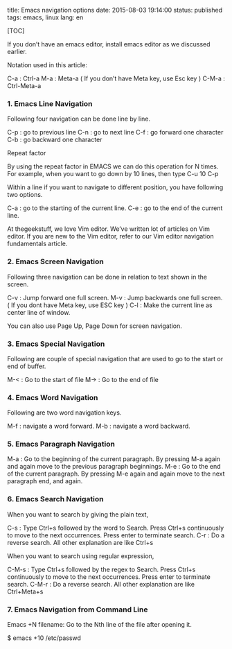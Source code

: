 title: Emacs navigation options
date: 2015-08-03 19:14:00
status: published
tags: emacs, linux
lang: en

[TOC]

If you don’t have an emacs editor, install emacs editor as we discussed earlier.

Notation used in this article:

C-a : Ctrl-a
M-a : Meta-a ( If you don’t have Meta key, use Esc key )
C-M-a : Ctrl-Meta-a

### 1.  Emacs Line Navigation ###

Following four navigation can be done line by line.

C-p : go to previous line
C-n : go to next line
C-f : go forward one character
C-b : go backward one character

Repeat factor

By using the repeat factor in EMACS we can do this operation for N times. For example, when you want to go down by 10 lines, then type C-u 10 C-p

Within a line if you want to navigate to different position, you have following two options.

C-a : go to the starting of the current line.
C-e : go to the end of the current line.

At thegeekstuff, we love Vim editor. We’ve written lot of articles on Vim editor. If you are new to the Vim editor, refer to our Vim editor navigation fundamentals article.

### 2. Emacs Screen Navigation ###

Following three navigation can be done in relation to text shown in the screen.

C-v : Jump forward one full screen.
M-v : Jump backwards one full screen. ( If you dont have Meta key, use ESC key )
C-l : Make the current line as center line of window.

You can also use Page Up, Page Down for screen navigation.

### 3. Emacs Special Navigation ###

Following are couple of special navigation that are used to go to the start or end of buffer.

M-< : Go to the start of file
M-> : Go to the end of file

### 4. Emacs Word Navigation ###

Following are two word navigation keys.

M-f : navigate a word forward.
M-b : navigate a word backward.

### 5. Emacs Paragraph Navigation ###

M-a : Go to the beginning of the current paragraph. By pressing M-a again and again move to the previous paragraph beginnings.
M-e : Go to the end of the current paragraph. By pressing M-e again and again move to the next paragraph end, and again.

### 6. Emacs Search Navigation ###

When you want to search by giving the plain text,

C-s : Type Ctrl+s followed by the word to Search. Press Ctrl+s continuously to move to the next occurrences. Press enter to terminate search.
C-r : Do a reverse search. All other explanation are like Ctrl+s

When you want to search using regular expression,

C-M-s : Type Ctrl+s followed by the regex to Search. Press Ctrl+s continuously to move to the next occurrences. Press enter to terminate search.
C-M-r : Do a reverse search. All other explanation are like Ctrl+Meta+s

### 7. Emacs Navigation from Command Line ###

Emacs +N filename: Go to the Nth line of the file after opening it.

$ emacs +10 /etc/passwd

